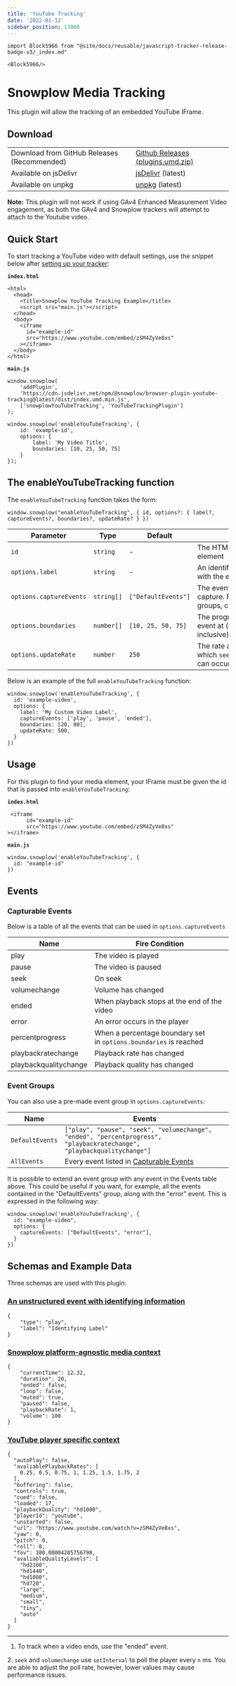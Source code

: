 ```yaml
---
title: 'YouTube Tracking'
date: '2022-01-12'
sidebar_position: 17000
---
```


```mdx-code-block
import Block5966 from "@site/docs/reusable/javascript-tracker-release-badge-v3/_index.md"

<Block5966/>
```

# Snowplow Media Tracking

This plugin will allow the tracking of an embedded YouTube IFrame.

## Download

<table><tbody><tr><td>Download from GitHub Releases (Recommended)</td><td><a href="https://github.com/snowplow/snowplow-javascript-tracker/releases">Github Releases (plugins.umd.zip)</a></td></tr><tr><td>Available on jsDelivr</td><td><a href="https://cdn.jsdelivr.net/npm/@snowplow/browser-plugin-youtube-tracking@latest/dist/index.umd.min.js">jsDelivr</a> (latest)</td></tr><tr><td>Available on unpkg</td><td><a href="https://unpkg.com/@snowplow/browser-plugin-youtube-tracking@latest/dist/index.umd.min.js">unpkg</a> (latest)</td></tr></tbody></table>

**Note:** This plugin will not work if using GAv4 Enhanced Measurement Video engagement, as both the GAv4 and Snowplow trackers will attempt to attach to the Youtube video.

## Quick Start

To start tracking a YouTube video with default settings, use the snippet below after [setting up your tracker](/docs/collecting-data/collecting-from-own-applications/javascript-trackers/javascript-tracker/web-quick-start-guide/index.md):

**`index.html`**

```
<html>
  <head>
    <title>Snowplow YouTube Tracking Example</title>
    <script src="main.js"></script>
  </head>
  <body>
    <iframe
      id="example-id"
      src="https://www.youtube.com/embed/zSM4ZyVe8xs"
    ></iframe>
  </body>
</html>
```

**`main.js`**

```
window.snowplow(
    'addPlugin',
    'https://cdn.jsdelivr.net/npm/@snowplow/browser-plugin-youtube-tracking@latest/dist/index.umd.min.js',
    ['snowplowYouTubeTracking', 'YouTubeTrackingPlugin']
);

window.snowplow('enableYouTubeTracking', {
    id: 'example-id',
    options: {
        label: 'My Video Title',
        boundaries: [10, 25, 50, 75]
    }
});
```

## The enableYouTubeTracking function

The `enableYouTubeTracking` function takes the form:

```
window.snowplow("enableYouTubeTracking", { id, options?: { label?, captureEvents?, boundaries?, updateRate? } })
```

| Parameter               | Type       | Default             | Description                                                                                                    | Required |
| ----------------------- | ---------- | ------------------- | -------------------------------------------------------------------------------------------------------------- | -------- |
| `id`                    | `string`   | \-                  | The HTML id attribute of the media element                                                                     | Yes      |
| `options.label`         | `string`   | \-                  | An identifiable custom label sent with the event                                                               | No       |
| `options.captureEvents` | `string[]` | `["DefaultEvents"]` | The events or Event Group to capture. For a full list of events and groups, check the [section below](#events) | No       |
| `options.boundaries`    | `number[]` | `[10, 25, 50, 75]`  | The progress percentages to fire an event at (valid values 1 - 99 inclusive) [\[1\]](#1)                       | No       |
| `options.updateRate`    | `number`   | `250`               | The rate at which `seek` and `volumechange` events can occur [\[2\]](#2)                                       | No       |

Below is an example of the full `enableYouTubeTracking` function:

```
window.snowplow('enableYouTubeTracking', {
  id: 'example-video',
  options: {
    label: 'My Custom Video Label',
    captureEvents: ['play', 'pause', 'ended'],
    boundaries: [20, 80],
    updateRate: 500,
  }
})
```

## Usage

For this plugin to find your media element, your IFrame must be given the id that is passed into `enableYouTubeTracking`:

**`index.html`**

```
 <iframe
      id="example-id"
      src="https://www.youtube.com/embed/zSM4ZyVe8xs"
></iframe>
```

**`main.js`**

```
window.snowplow('enableYouTubeTracking', {
  id: "example-id"
})
```

## Events

### Capturable Events

Below is a table of all the events that can be used in `options.captureEvents`

| Name                  | Fire Condition                                                    |
| --------------------- | ----------------------------------------------------------------- |
| play                  | The video is played                                               |
| pause                 | The video is paused                                               |
| seek                  | On seek                                                           |
| volumechange          | Volume has changed                                                |
| ended                 | When playback stops at the end of the video                       |
| error                 | An error occurs in the player                                     |
| percentprogress       | When a percentage boundary set in `options.boundaries` is reached |
| playbackratechange    | Playback rate has changed                                         |
| playbackqualitychange | Playback quality has changed                                      |

### Event Groups

You can also use a pre-made event group in `options.captureEvents`:

| Name            | Events                                                                                                                 |
| --------------- | ---------------------------------------------------------------------------------------------------------------------- |
| `DefaultEvents` | `["play", "pause", "seek", "volumechange", "ended", "percentprogress", "playbackratechange", "playbackqualitychange"]` |
| `AllEvents`     | Every event listed in [Capturable Events](#capturable-events)                                                          |

It is possible to extend an event group with any event in the Events table above. This could be useful if you want, for example, all the events contained in the "DefaultEvents" group, along with the "error" event. This is expressed in the following way:

```
window.snowplow('enableYouTubeTracking', {
  id: "example-video",
  options: {
    captureEvents: ["DefaultEvents", "error"],
  }
})
```

## Schemas and Example Data

Three schemas are used with this plugin:

### [An unstructured event with identifying information](https://github.com/snowplow/iglu-central/blob/master/schemas/com.snowplowanalytics.snowplow/media_player_event/jsonschema/1-0-0)

```
{
    "type": "play",
    "label": "Identifying Label"
}
```

### [Snowplow platform-agnostic media context](https://github.com/snowplow/iglu-central/blob/master/schemas/com.snowplowanalytics.snowplow/media_player/jsonschema/1-0-0)

```
{
    "currentTime": 12.32,
    "duration": 20,
    "ended": false,
    "loop": false,
    "muted": true,
    "paused": false,
    "playbackRate": 1,
    "volume": 100
}
```

### [YouTube player specific context](https://github.com/snowplow/iglu-central/blob/master/schemas/org.whatwg/media_element/jsonschema/1-0-0)

```
{
  "autoPlay": false,
  "avaliablePlaybackRates": [
    0.25, 0.5, 0.75, 1, 1.25, 1.5, 1.75, 2
  ],
  "buffering": false,
  "controls": true,
  "cued": false,
  "loaded": 17,
  "playbackQuality": "hd1080",
  "playerId": "youtube",
  "unstarted": false,
  "url": "https://www.youtube.com/watch?v=zSM4ZyVe8xs",
  "yaw": 0,
  "pitch": 0,
  "roll": 0,
  "fov": 100.00004285756798,
  "avaliableQualityLevels": [
    "hd2160",
    "hd1440",
    "hd1080",
    "hd720",
    "large",
    "medium",
    "small",
    "tiny",
    "auto"
  ]
}
```

---

1. To track when a video ends, use the "ended" event.

2\. `seek` and `volumechange` use `setInterval` to poll the player every `n` ms. You are able to adjust the poll rate, however, lower values may cause performance issues.

